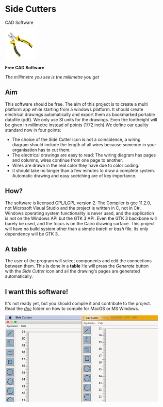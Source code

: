 # Side Cutters 
CAD Software
                                                                                                                                                   
<img src="/rsc/icon.png" alt="a screenshot of the program so far"/>   

**Free CAD Software**

*The millimetre you see is the millimetre you get*                                     
                                                                                                                                                             
## Aim
This software should be free. The aim of this project is to create a multi platform app while starting from a windows platform.
It should create electrical drawings automatically and export them as bookmarked portable datafile (pdf). We only use SI units for the drawings. Even the fontheight will be given in millimetre instead of points (1/72 inch).We define our quality standard now in four points:

- The choice of the Side Cutter icon is not a coincidence, a wiring diagram should include the length of all wires because someone in your organisation has to cut them.
- The electrical drawings are easy to read: The wiring diagram has pages and columns, wires continue from one page to another.
- Wires are drawn in the real color they have due to color coding.
- It should take no longer than a few minutes to draw a complete system. Automatic drawing and easy scetching are of key importance.

## How?
The software is licensed GPL/LGPL version 2. The Compiler is gcc 11.2.0, not Microsoft Visual Studio and the project is written in C, not in C#. 
Windows operating system functionality is never used, and the application is not on the Windows API but the GTK 3 API. Even the GTK 3 backbone will barely be used, and the focus is on the Cairo drawing surface. This project will have no build system other than a simple *batch* or *bash* file. Its only dependency will be GTK 3. 

## A table
The user of the program will select components and edit the connections between them. This is done in a **table** 
He will press the *Generate* button with the *Side Cutter* icon and all the drawing's pages are generated automatically.

## I want this software!

It's not ready yet, but you should compile it and contribute to the project. Read the [*doc*](/doc) folder on how to compile for MacOS or MS Windows.

<img src="/doc/pica10a.png" alt="a screenshot of the program so far" width="50%"/><img src="/doc/pica11a.png" alt="a screenshot of the program so far" width="50%"/>
